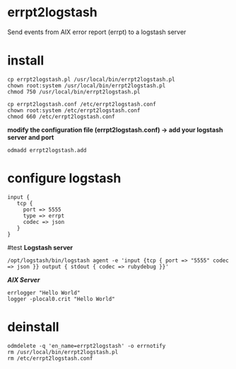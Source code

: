# errpt2logstash
Send events from AIX error report (errpt) to a logstash server

# install
```
cp errpt2logstash.pl /usr/local/bin/errpt2logstash.pl
chown root:system /usr/local/bin/errpt2logstash.pl
chmod 750 /usr/local/bin/errpt2logstash.pl

cp errpt2logstash.conf /etc/errpt2logstash.conf
chown root:system /etc/errpt2logstash.conf
chmod 660 /etc/errpt2logstash.conf
```
**modify the configuration file (errpt2logstash.conf) -> add your logstash server and port**
```
odmadd errpt2logstash.add
```
# configure logstash
```
input {
   tcp {
     port => 5555
     type => errpt
     codec => json
   }
}
```
#test
**Logstash server**
```
/opt/logstash/bin/logstash agent -e 'input {tcp { port => "5555" codec => json }} output { stdout { codec => rubydebug }}'
```
***AIX Server***
```
errlogger "Hello World"
logger -plocal0.crit "Hello World"
```
# deinstall
```
odmdelete -q 'en_name=errpt2logstash' -o errnotify
rm /usr/local/bin/errpt2logstash.pl
rm /etc/errpt2logstash.conf
```
